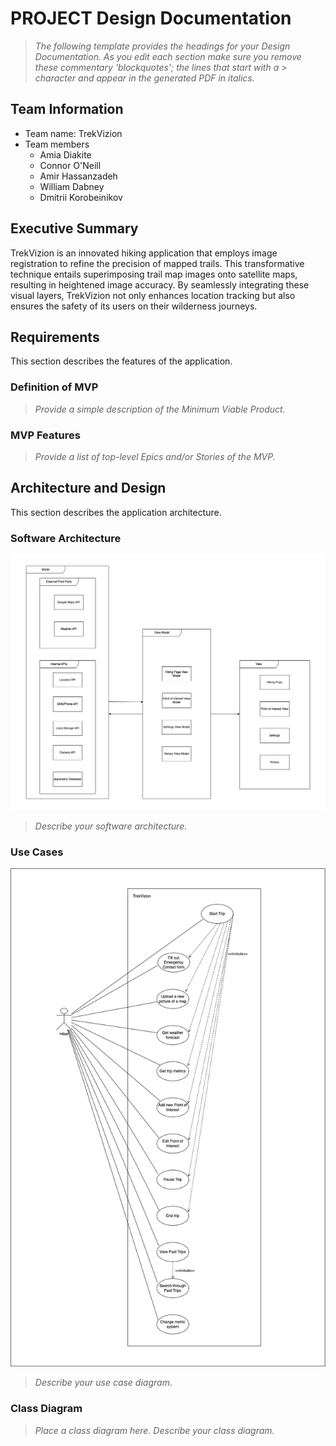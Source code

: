 
# PROJECT Design Documentation

> _The following template provides the headings for your Design
> Documentation.  As you edit each section make sure you remove these
> commentary 'blockquotes'; the lines that start with a > character
> and appear in the generated PDF in italics._

## Team Information
* Team name: TrekVizion
* Team members
  * Amia Diakite
  * Connor O'Neill
  * Amir Hassanzadeh
  * William Dabney
  * Dmitrii Korobeinikov

## Executive Summary

TrekVizion is an innovated hiking application that employs image registration to refine the precision of mapped trails. This transformative technique entails superimposing trail map images onto satellite maps, resulting in heightened image accuracy. By seamlessly integrating these visual layers, TrekVizion not only enhances location tracking but also ensures the safety of its users on their wilderness journeys.

## Requirements

This section describes the features of the application.

### Definition of MVP
> _Provide a simple description of the Minimum Viable Product._

### MVP Features
>  _Provide a list of top-level Epics and/or Stories of the MVP._


## Architecture and Design

This section describes the application architecture.

### Software Architecture
![MVVM Architecture](/TrekVizion%20Architecture%20MVVM.png)
> _Describe your software architecture._


### Use Cases
![Use Case Diagram](/TrekVizion%20Use%20Case%20Diagram.png)
> _Describe your use case diagram._


### Class Diagram
> _Place a class diagram here._
> _Describe your class diagram._
